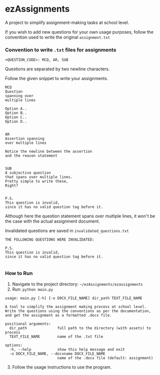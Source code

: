 # ezAssignments

A project to simplify assignment-making tasks at school level.

If you wish to add new questions for your own usage purposes, follow the convention used to write the original `assignment.txt`

### Convention to write `.txt` files for assignments
`<QUESTION_CODE>: MCQ, AR, SUB`

Questions are separated by two newline characters.

Follow the given snippet to write your assignments.

```commandline
MCQ
Question 
spanning over
multiple lines

Option A..
Option B..
Option C..
Option D..


AR
Assertion spanning 
over multiple lines

Notice the newline between the assertion
and the reason statement


SUB
A subjective question
that spans over multiple lines.
Pretty simple to write these,
Right?


P.S.
This question is invalid,
since it has no valid question tag before it.
```

Although here the question statement spans over multiple lines, it won't be the case with the actual assignment document.

Invalidated questions are saved in `invalidated_questions.txt`

```commandline
THE FOLLOWING QUESTIONS WERE INVALIDATED:

P.S.
This question is invalid,
since it has no valid question tag before it.


```


### How to Run

1. Navigate to the project directory:
`~/ezAssignments/ezassignments`
2. Run: `python main.py`
```commandline
usage: main.py [-h] [-o DOCX_FILE_NAME] dir_path TEXT_FILE_NAME

A tool to simplify the assignment making process at school level. 
Write the questions using the conventions as per the documentation, 
and get the assignment as a formatted .docx file.

positional arguments:
  dir_path              full path to the directory (with assets) to process
  TEXT_FILE_NAME        name of the .txt file

options:
  -h, --help            show this help message and exit
  -o DOCX_FILE_NAME, --docxname DOCX_FILE_NAME
                        name of the .docx file (default: assignment)
```

3. Follow the usage instructions to use the program.